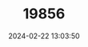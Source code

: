 ---
title: "19856"
category: "Salmo carpio"
draft: false
date: 2024-02-22 13:03:50
languages:
  Italian: ["Carpione del Garda"]
  English: ["Garda trout"]
---
